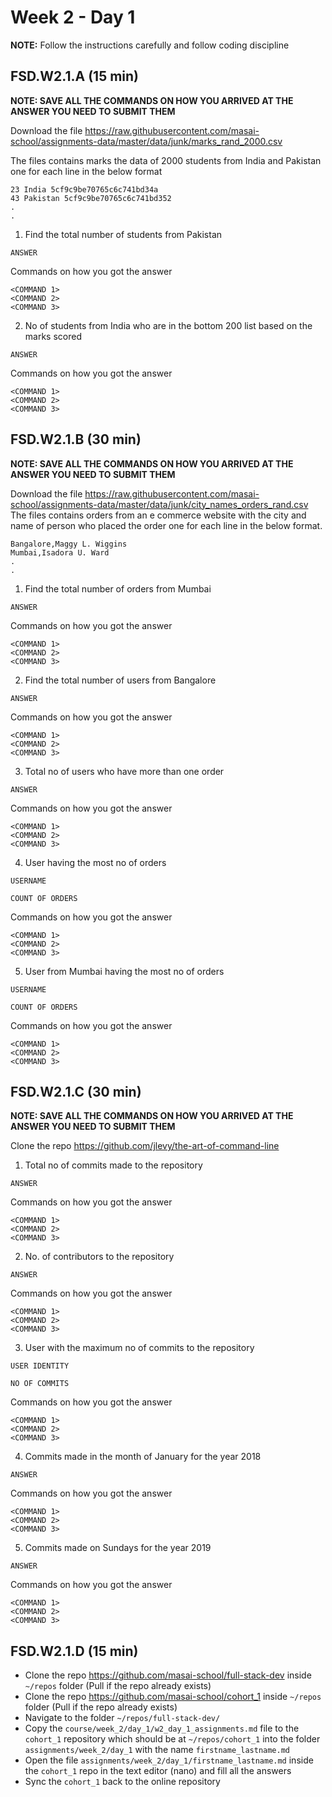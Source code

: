 # Week 2 - Day 1

**NOTE:** Follow the instructions carefully and follow coding discipline



## FSD.W2.1.A (15 min)

**NOTE: SAVE ALL THE COMMANDS ON HOW YOU ARRIVED AT THE ANSWER YOU NEED TO SUBMIT THEM**

Download the file https://raw.githubusercontent.com/masai-school/assignments-data/master/data/junk/marks_rand_2000.csv

The files contains marks the data of 2000 students from India and Pakistan one for each line in the below format

``` 
23 India 5cf9c9be70765c6c741bd34a
43 Pakistan 5cf9c9be70765c6c741bd352
.
.

```
1. Find the total number of students from Pakistan

```
ANSWER
```

Commands on how you got the answer

```
<COMMAND 1>
<COMMAND 2>
<COMMAND 3>
```
2. No of students from India who are in the bottom 200 list based on the marks scored
```
ANSWER
```
Commands on how you got the answer

```
<COMMAND 1>
<COMMAND 2>
<COMMAND 3>
```


## FSD.W2.1.B (30 min)

**NOTE: SAVE ALL THE COMMANDS ON HOW YOU ARRIVED AT THE ANSWER YOU NEED TO SUBMIT THEM**

Download the file https://raw.githubusercontent.com/masai-school/assignments-data/master/data/junk/city_names_orders_rand.csv
The files contains orders from an e commerce website with the city and name of person who placed the order one for each line in the below format.

``` 
Bangalore,Maggy L. Wiggins
Mumbai,Isadora U. Ward
.
.

```

1. Find the total number of orders from Mumbai

```
ANSWER
```

Commands on how you got the answer

```
<COMMAND 1>
<COMMAND 2>
<COMMAND 3>
```
2. Find the total number of users from Bangalore

```
ANSWER
```

Commands on how you got the answer

```
<COMMAND 1>
<COMMAND 2>
<COMMAND 3>
```
3. Total no of users who have more than one order

```
ANSWER
```

Commands on how you got the answer

```
<COMMAND 1>
<COMMAND 2>
<COMMAND 3>
```
4. User having the most no of orders
```
USERNAME
```
```
COUNT OF ORDERS
```
Commands on how you got the answer

```
<COMMAND 1>
<COMMAND 2>
<COMMAND 3>
```
5. User from Mumbai having the most no of orders
```
USERNAME
```
```
COUNT OF ORDERS
```
Commands on how you got the answer

```
<COMMAND 1>
<COMMAND 2>
<COMMAND 3>
```

## FSD.W2.1.C (30 min)

**NOTE: SAVE ALL THE COMMANDS ON HOW YOU ARRIVED AT THE ANSWER YOU NEED TO SUBMIT THEM**

Clone the repo https://github.com/jlevy/the-art-of-command-line
1. Total no of commits made to the repository
```
ANSWER
```

Commands on how you got the answer

```
<COMMAND 1>
<COMMAND 2>
<COMMAND 3>
```
2. No. of contributors to the repository
```
ANSWER
```

Commands on how you got the answer

```
<COMMAND 1>
<COMMAND 2>
<COMMAND 3>
```

3. User with the maximum no of commits to the repository
```
USER IDENTITY
```
```
NO OF COMMITS
```

Commands on how you got the answer

```
<COMMAND 1>
<COMMAND 2>
<COMMAND 3>
```

4. Commits made in the month of January for the year 2018
```
ANSWER
```
Commands on how you got the answer

```
<COMMAND 1>
<COMMAND 2>
<COMMAND 3>
```
5. Commits made on Sundays for the year 2019
```
ANSWER
```
Commands on how you got the answer

```
<COMMAND 1>
<COMMAND 2>
<COMMAND 3>
```



## FSD.W2.1.D (15 min)

- Clone the repo https://github.com/masai-school/full-stack-dev inside `~/repos` folder (Pull if the repo already exists)
- Clone the repo https://github.com/masai-school/cohort_1 inside `~/repos` folder (Pull if the repo already exists)
- Navigate to the folder `~/repos/full-stack-dev/`
- Copy the `course/week_2/day_1/w2_day_1_assignments.md` file to the `cohort_1` repository which should be at `~/repos/cohort_1` into the folder `assignments/week_2/day_1` with the name `firstname_lastname.md`
- Open the file `assignments/week_2/day_1/firstname_lastname.md` inside the `cohort_1` repo in the text editor (nano) and fill all the answers
- Sync the `cohort_1` back to the online repository